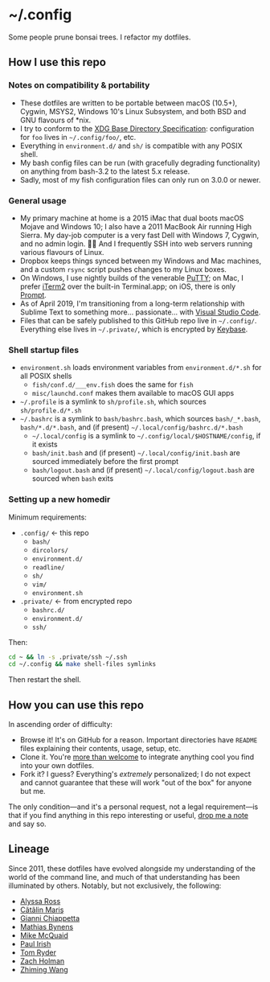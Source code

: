 ~/.config
=========

Some people prune bonsai trees. I refactor my dotfiles.

## How I use this repo

### Notes on compatibility & portability

* These dotfiles are written to be portable between macOS (10.5+), Cygwin,
  MSYS2, Windows 10's Linux Subsystem, and both BSD and GNU flavours of \*nix.
* I try to conform to the [XDG Base Directory Specification][xdg]:
  configuration for `foo` lives in `~/.config/foo/`, etc.
* Everything in `environment.d/` and `sh/` is compatible with any POSIX shell.
* My bash config files can be run (with gracefully degrading functionality) on
  anything from bash-3.2 to the latest 5.x release.
* Sadly, most of my fish configuration files can only run on 3.0.0 or newer.

[xdg]: https://specifications.freedesktop.org/basedir-spec/basedir-spec-latest.html

### General usage

* My primary machine at home is a 2015 iMac that dual boots macOS Mojave and
  Windows 10; I also have a 2011 MacBook Air running High Sierra. My day-job
  computer is a very fast Dell with Windows 7, Cygwin, and no admin login. 🤦‍♀
  And I frequently SSH into web servers running various flavours of Linux.
* Dropbox keeps things synced between my Windows and Mac machines, and a
  custom `rsync` script pushes changes to my Linux boxes.
* On Windows, I use nightly builds of the venerable [PuTTY]; on Mac, I prefer
  [iTerm2] over the built-in Terminal.app; on iOS, there is only [Prompt].
* As of April 2019, I'm transitioning from a long-term relationship with
  Sublime Text to something more... passionate... with [Visual Studio Code].
* Files that can be safely published to this GitHub repo live in `~/.config/`.
  Everything else lives in `~/.private/`, which is encrypted by [Keybase].

[PuTTY]: https://www.chiark.greenend.org.uk/~sgtatham/putty/
[iTerm2]: https://www.iterm2.com/
[Prompt]: https://panic.com/prompt/
[Visual Studio Code]: https://code.visualstudio.com/
[Keybase]: https://keybase.io/zgm

### Shell startup files

* `environment.sh` loads environment variables from `environment.d/*.sh` for all
  POSIX shells
    * `fish/conf.d/___env.fish` does the same for `fish`
    * `misc/launchd.conf` makes them available to macOS GUI apps
* `~/.profile` is a symlink to `sh/profile.sh`, which sources
  `sh/profile.d/*.sh`
* `~/.bashrc` is a symlink to `bash/bashrc.bash`, which sources `bash/_*.bash`,
  `bash/*.d/*.bash`, and (if present) `~/.local/config/bashrc.d/*.bash`
    * `~/.local/config` is a symlink to `~/.config/local/$HOSTNAME/config`, if
      it exists
    * `bash/init.bash` and (if present) `~/.local/config/init.bash` are sourced
      immediately before the first prompt
    * `bash/logout.bash` and (if present) `~/.local/config/logout.bash` are
      sourced when `bash` exits

### Setting up a new homedir

Minimum requirements:

- `.config/` ← this repo
    - `bash/`
    - `dircolors/`
    - `environment.d/`
    - `readline/`
    - `sh/`
    - `vim/`
    - `environment.sh`
- `.private/` ← from encrypted repo
    - `bashrc.d/`
    - `environment.d/`
    - `ssh/`

Then:

```sh
cd ~ && ln -s .private/ssh ~/.ssh
cd ~/.config && make shell-files symlinks
```

Then restart the shell.

## How you can use this repo

In ascending order of difficulty:

* Browse it! It's on GitHub for a reason. Important directories have `README`
  files explaining their contents, usage, setup, etc.
* Clone it. You're [more than welcome][licence] to integrate anything cool
  you find into your own dotfiles.
* Fork it? I guess? Everything's _extremely_ personalized; I do not expect and
  cannot guarantee that these will work "out of the box" for anyone but me.

[licence]: https://github.com/zgracem/dotconfig/blob/master/LICENCE

The only condition—and it's a personal request, not a legal requirement—is that
if you find anything in this repo interesting or useful, [drop me a note][email]
and say so.

[email]: mailto:zgm%40inescapable%2eorg

## Lineage

Since 2011, these dotfiles have evolved alongside my understanding of the world
of the command line, and much of that understanding has been illuminated by
others. Notably, but not exclusively, the following:

* [Alyssa Ross](https://github.com/alyssais/dotfiles)
* [Cãtãlin Mariş](https://github.com/alrra/dotfiles)
* [Gianni Chiappetta](https://github.com/gf3/dotfiles)
* [Mathias Bynens](https://github.com/mathiasbynens/dotfiles)
* [Mike McQuaid](https://github.com/MikeMcQuaid/dotfiles)
* [Paul Irish](https://github.com/paulirish/dotfiles/)
* [Tom Ryder](https://sanctum.geek.nz/cgit/dotfiles.git/about/)
* [Zach Holman](https://github.com/holman/dotfiles)
* [Zhiming Wang](https://github.com/zmwangx/dotfiles)
